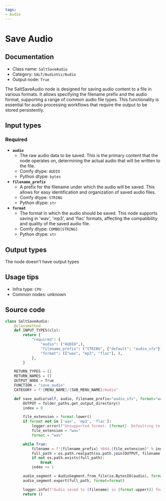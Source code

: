 ```yaml
---
tags:
- Audio
---
```


# Save Audio
## Documentation
- Class name: `SaltSaveAudio`
- Category: `SALT/AudioViz/Audio`
- Output node: `True`

The SaltSaveAudio node is designed for saving audio content to a file in various formats. It allows specifying the filename prefix and the audio format, supporting a range of common audio file types. This functionality is essential for audio processing workflows that require the output to be stored persistently.
## Input types
### Required
- **`audio`**
    - The raw audio data to be saved. This is the primary content that the node operates on, determining the actual audio that will be written to the file.
    - Comfy dtype: `AUDIO`
    - Python dtype: `bytes`
- **`filename_prefix`**
    - A prefix for the filename under which the audio will be saved. This allows for easy identification and organization of saved audio files.
    - Comfy dtype: `STRING`
    - Python dtype: `str`
- **`format`**
    - The format in which the audio should be saved. This node supports saving in 'wav', 'mp3', and 'flac' formats, affecting the compatibility and quality of the saved audio file.
    - Comfy dtype: `COMBO[STRING]`
    - Python dtype: `str`
## Output types
The node doesn't have output types
## Usage tips
- Infra type: `CPU`
- Common nodes: unknown


## Source code
```python
class SaltSaveAudio:
    @classmethod
    def INPUT_TYPES(cls):
        return {
            "required": {
                "audio": ("AUDIO",),
                "filename_prefix": ("STRING", {"default": "audio_sfx"}),
                "format": (["wav", "mp3", "flac"], ),
            },
        }

    RETURN_TYPES = ()
    RETURN_NAMES = ()
    OUTPUT_NODE = True
    FUNCTION = "save_audio"
    CATEGORY = f"{MENU_NAME}/{SUB_MENU_NAME}/Audio"

    def save_audio(self, audio, filename_prefix="audio_sfx", format="wav"):
        OUTPUT = folder_paths.get_output_directory()
        index = 0

        file_extension = format.lower()
        if format not in ['wav', 'mp3', 'flac']:
            logger.error(f"Unsupported format: {format}. Defaulting to WAV.")
            file_extension = "wav"
            format = "wav"

        while True:
            filename = f"{filename_prefix}_%04d.{file_extension}" % index
            full_path = os.path.realpath(os.path.join(OUTPUT, filename))
            if not os.path.exists(full_path):
                break
            index += 1

        audio_segment = AudioSegment.from_file(io.BytesIO(audio), format="wav")
        audio_segment.export(full_path, format=format)

        logger.info(f"Audio saved to {filename} in {format.upper()} format")
        return ()

```
